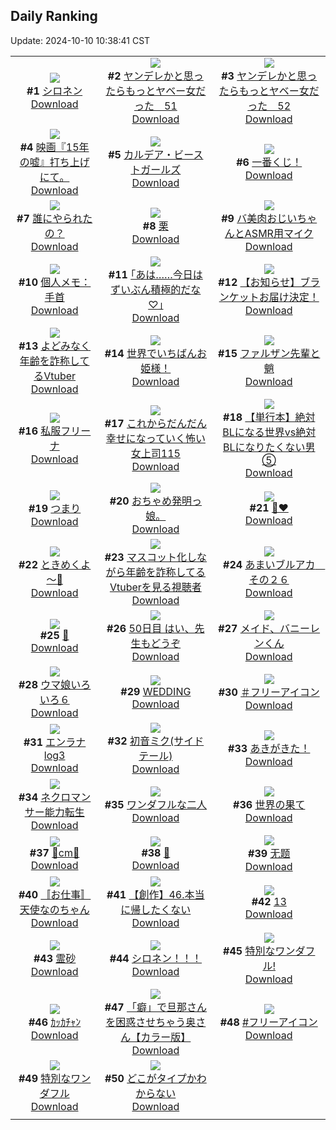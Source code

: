 ## Daily Ranking
Update: 2024-10-10 10:38:41 CST

|      |      |      |
| :----: | :----: | :----: |
| ![](https://i.pixiv.re/c/240x480/img-master/img/2024/10/07/00/00/17/123103412_p0_master1200.jpg)<br>**#1** [シロネン](https://www.pixiv.net/artworks/123103412)<br>[Download](https://i.pixiv.re/img-original/img/2024/10/07/00/00/17/123103412_p0.jpg) | ![](https://i.pixiv.re/c/240x480/img-master/img/2024/10/07/00/00/46/123103550_p0_master1200.jpg)<br>**#2** [ヤンデレかと思ったらもっとヤベー女だった　51](https://www.pixiv.net/artworks/123103550)<br>[Download](https://i.pixiv.re/img-original/img/2024/10/07/00/00/46/123103550_p0.png) | ![](https://i.pixiv.re/c/240x480/img-master/img/2024/10/08/00/01/17/123132477_p0_master1200.jpg)<br>**#3** [ヤンデレかと思ったらもっとヤベー女だった　52](https://www.pixiv.net/artworks/123132477)<br>[Download](https://i.pixiv.re/img-original/img/2024/10/08/00/01/17/123132477_p0.png) |
| ![](https://i.pixiv.re/c/240x480/img-master/img/2024/10/08/19/14/36/123150653_p0_master1200.jpg)<br>**#4** [映画『15年の嘘』打ち上げにて。](https://www.pixiv.net/artworks/123150653)<br>[Download](https://i.pixiv.re/img-original/img/2024/10/08/19/14/36/123150653_p0.jpg) | ![](https://i.pixiv.re/c/240x480/img-master/img/2024/10/07/22/24/16/123128905_p0_master1200.jpg)<br>**#5** [カルデア・ビーストガールズ](https://www.pixiv.net/artworks/123128905)<br>[Download](https://i.pixiv.re/img-original/img/2024/10/07/22/24/16/123128905_p0.png) | ![](https://i.pixiv.re/c/240x480/img-master/img/2024/10/07/00/03/35/123103816_p0_master1200.jpg)<br>**#6** [一番くじ！](https://www.pixiv.net/artworks/123103816)<br>[Download](https://i.pixiv.re/img-original/img/2024/10/07/00/03/35/123103816_p0.png) |
| ![](https://i.pixiv.re/c/240x480/img-master/img/2024/10/07/00/11/16/123104182_p0_master1200.jpg)<br>**#7** [誰にやられたの？](https://www.pixiv.net/artworks/123104182)<br>[Download](https://i.pixiv.re/img-original/img/2024/10/07/00/11/16/123104182_p0.png) | ![](https://i.pixiv.re/c/240x480/img-master/img/2024/10/07/20/30/02/123125069_p0_master1200.jpg)<br>**#8** [栗](https://www.pixiv.net/artworks/123125069)<br>[Download](https://i.pixiv.re/img-original/img/2024/10/07/20/30/02/123125069_p0.png) | ![](https://i.pixiv.re/c/240x480/img-master/img/2024/10/07/00/02/18/123103705_p0_master1200.jpg)<br>**#9** [バ美肉おじいちゃんとASMR用マイク](https://www.pixiv.net/artworks/123103705)<br>[Download](https://i.pixiv.re/img-original/img/2024/10/07/00/02/18/123103705_p0.jpg) |
| ![](https://i.pixiv.re/c/240x480/img-master/img/2024/10/08/06/00/07/123138531_p0_master1200.jpg)<br>**#10** [個人メモ：手首](https://www.pixiv.net/artworks/123138531)<br>[Download](https://i.pixiv.re/img-original/img/2024/10/08/06/00/07/123138531_p0.jpg) | ![](https://i.pixiv.re/c/240x480/img-master/img/2024/10/07/17/10/21/123119872_p0_master1200.jpg)<br>**#11** [｢あは……今日はずいぶん積極的だな♡｣](https://www.pixiv.net/artworks/123119872)<br>[Download](https://i.pixiv.re/img-original/img/2024/10/07/17/10/21/123119872_p0.jpg) | ![](https://i.pixiv.re/c/240x480/img-master/img/2024/10/08/14/08/11/123145092_p0_master1200.jpg)<br>**#12** [【お知らせ】ブランケットお届け決定！](https://www.pixiv.net/artworks/123145092)<br>[Download](https://i.pixiv.re/img-original/img/2024/10/08/14/08/11/123145092_p0.png) |
| ![](https://i.pixiv.re/c/240x480/img-master/img/2024/10/07/21/06/32/123126248_p0_master1200.jpg)<br>**#13** [よどみなく年齢を詐称してるVtuber](https://www.pixiv.net/artworks/123126248)<br>[Download](https://i.pixiv.re/img-original/img/2024/10/07/21/06/32/123126248_p0.png) | ![](https://i.pixiv.re/c/240x480/img-master/img/2024/10/07/00/08/49/123104104_p0_master1200.jpg)<br>**#14** [世界でいちばんお姫様！](https://www.pixiv.net/artworks/123104104)<br>[Download](https://i.pixiv.re/img-original/img/2024/10/07/00/08/49/123104104_p0.png) | ![](https://i.pixiv.re/c/240x480/img-master/img/2024/10/08/13/39/04/123144678_p0_master1200.jpg)<br>**#15** [ファルザン先輩と魈](https://www.pixiv.net/artworks/123144678)<br>[Download](https://i.pixiv.re/img-original/img/2024/10/08/13/39/04/123144678_p0.jpg) |
| ![](https://i.pixiv.re/c/240x480/img-master/img/2024/10/07/18/45/22/123122068_p0_master1200.jpg)<br>**#16** [私服フリーナ](https://www.pixiv.net/artworks/123122068)<br>[Download](https://i.pixiv.re/img-original/img/2024/10/07/18/45/22/123122068_p0.jpg) | ![](https://i.pixiv.re/c/240x480/img-master/img/2024/10/07/17/00/21/123119680_p0_master1200.jpg)<br>**#17** [これからだんだん幸せになっていく怖い女上司115](https://www.pixiv.net/artworks/123119680)<br>[Download](https://i.pixiv.re/img-original/img/2024/10/07/17/00/21/123119680_p0.jpg) | ![](https://i.pixiv.re/c/240x480/img-master/img/2024/10/08/21/21/06/123154143_p0_master1200.jpg)<br>**#18** [【単行本】絶対BLになる世界vs絶対BLになりたくない男⑤](https://www.pixiv.net/artworks/123154143)<br>[Download](https://i.pixiv.re/img-original/img/2024/10/08/21/21/06/123154143_p0.jpg) |
| ![](https://i.pixiv.re/c/240x480/img-master/img/2024/10/07/00/16/14/123104370_p0_master1200.jpg)<br>**#19** [つまり](https://www.pixiv.net/artworks/123104370)<br>[Download](https://i.pixiv.re/img-original/img/2024/10/07/00/16/14/123104370_p0.jpg) | ![](https://i.pixiv.re/c/240x480/img-master/img/2024/10/07/12/02/55/123114972_p0_master1200.jpg)<br>**#20** [おちゃめ発明っ娘。](https://www.pixiv.net/artworks/123114972)<br>[Download](https://i.pixiv.re/img-original/img/2024/10/07/12/02/55/123114972_p0.jpg) | ![](https://i.pixiv.re/c/240x480/img-master/img/2024/10/07/00/00/22/123103438_p0_master1200.jpg)<br>**#21** [💉❤](https://www.pixiv.net/artworks/123103438)<br>[Download](https://i.pixiv.re/img-original/img/2024/10/07/00/00/22/123103438_p0.jpg) |
| ![](https://i.pixiv.re/c/240x480/img-master/img/2024/10/07/19/49/39/123123795_p0_master1200.jpg)<br>**#22** [ときめくよ～💖](https://www.pixiv.net/artworks/123123795)<br>[Download](https://i.pixiv.re/img-original/img/2024/10/07/19/49/39/123123795_p0.jpg) | ![](https://i.pixiv.re/c/240x480/img-master/img/2024/10/08/20/17/14/123152353_p0_master1200.jpg)<br>**#23** [マスコット化しながら年齢を詐称してるVtuberを見る視聴者](https://www.pixiv.net/artworks/123152353)<br>[Download](https://i.pixiv.re/img-original/img/2024/10/08/20/17/14/123152353_p0.png) | ![](https://i.pixiv.re/c/240x480/img-master/img/2024/10/07/00/00/13/123103390_p0_master1200.jpg)<br>**#24** [あまいブルアカ　その２６](https://www.pixiv.net/artworks/123103390)<br>[Download](https://i.pixiv.re/img-original/img/2024/10/07/00/00/13/123103390_p0.png) |
| ![](https://i.pixiv.re/c/240x480/img-master/img/2024/10/07/00/02/58/123103767_p0_master1200.jpg)<br>**#25** [💐](https://www.pixiv.net/artworks/123103767)<br>[Download](https://i.pixiv.re/img-original/img/2024/10/07/00/02/58/123103767_p0.jpg) | ![](https://i.pixiv.re/c/240x480/img-master/img/2024/10/07/15/05/26/123117815_p0_master1200.jpg)<br>**#26** [50日目 はい、先生もどうぞ](https://www.pixiv.net/artworks/123117815)<br>[Download](https://i.pixiv.re/img-original/img/2024/10/07/15/05/26/123117815_p0.png) | ![](https://i.pixiv.re/c/240x480/img-master/img/2024/10/07/01/06/03/123105931_p0_master1200.jpg)<br>**#27** [メイド、バニーレンくん](https://www.pixiv.net/artworks/123105931)<br>[Download](https://i.pixiv.re/img-original/img/2024/10/07/01/06/03/123105931_p0.jpg) |
| ![](https://i.pixiv.re/c/240x480/img-master/img/2024/10/07/07/50/23/123111455_p0_master1200.jpg)<br>**#28** [ウマ娘いろいろ６](https://www.pixiv.net/artworks/123111455)<br>[Download](https://i.pixiv.re/img-original/img/2024/10/07/07/50/23/123111455_p0.jpg) | ![](https://i.pixiv.re/c/240x480/img-master/img/2024/10/07/00/00/44/123103542_p0_master1200.jpg)<br>**#29** [WEDDING](https://www.pixiv.net/artworks/123103542)<br>[Download](https://i.pixiv.re/img-original/img/2024/10/07/00/00/44/123103542_p0.jpg) | ![](https://i.pixiv.re/c/240x480/img-master/img/2024/10/07/17/11/40/123119901_p0_master1200.jpg)<br>**#30** [＃フリーアイコン](https://www.pixiv.net/artworks/123119901)<br>[Download](https://i.pixiv.re/img-original/img/2024/10/07/17/11/40/123119901_p0.jpg) |
| ![](https://i.pixiv.re/c/240x480/img-master/img/2024/10/07/22/41/54/123129260_p0_master1200.jpg)<br>**#31** [エンラナlog3](https://www.pixiv.net/artworks/123129260)<br>[Download](https://i.pixiv.re/img-original/img/2024/10/07/22/41/54/123129260_p0.jpg) | ![](https://i.pixiv.re/c/240x480/img-master/img/2024/10/07/23/36/18/123131452_p0_master1200.jpg)<br>**#32** [初音ミク(サイドテール)](https://www.pixiv.net/artworks/123131452)<br>[Download](https://i.pixiv.re/img-original/img/2024/10/07/23/36/18/123131452_p0.png) | ![](https://i.pixiv.re/c/240x480/img-master/img/2024/10/08/12/07/29/123143362_p0_master1200.jpg)<br>**#33** [あきがきた！](https://www.pixiv.net/artworks/123143362)<br>[Download](https://i.pixiv.re/img-original/img/2024/10/08/12/07/29/123143362_p0.png) |
| ![](https://i.pixiv.re/c/240x480/img-master/img/2024/10/08/16/20/43/123147022_p0_master1200.jpg)<br>**#34** [ネクロマンサー能力転生](https://www.pixiv.net/artworks/123147022)<br>[Download](https://i.pixiv.re/img-original/img/2024/10/08/16/20/43/123147022_p0.jpg) | ![](https://i.pixiv.re/c/240x480/img-master/img/2024/10/07/18/29/02/123121684_p0_master1200.jpg)<br>**#35** [ワンダフルな二人](https://www.pixiv.net/artworks/123121684)<br>[Download](https://i.pixiv.re/img-original/img/2024/10/07/18/29/02/123121684_p0.jpg) | ![](https://i.pixiv.re/c/240x480/img-master/img/2024/10/07/09/57/28/123113152_p0_master1200.jpg)<br>**#36** [世界の果て](https://www.pixiv.net/artworks/123113152)<br>[Download](https://i.pixiv.re/img-original/img/2024/10/07/09/57/28/123113152_p0.jpg) |
| ![](https://i.pixiv.re/c/240x480/img-master/img/2024/10/07/20/33/29/123125179_p0_master1200.jpg)<br>**#37** [🍎cm🍏](https://www.pixiv.net/artworks/123125179)<br>[Download](https://i.pixiv.re/img-original/img/2024/10/07/20/33/29/123125179_p0.png) | ![](https://i.pixiv.re/c/240x480/img-master/img/2024/10/07/22/17/48/123128676_p0_master1200.jpg)<br>**#38** [🦇](https://www.pixiv.net/artworks/123128676)<br>[Download](https://i.pixiv.re/img-original/img/2024/10/07/22/17/48/123128676_p0.jpg) | ![](https://i.pixiv.re/c/240x480/img-master/img/2024/10/08/00/27/33/123133537_p0_master1200.jpg)<br>**#39** [无题](https://www.pixiv.net/artworks/123133537)<br>[Download](https://i.pixiv.re/img-original/img/2024/10/08/00/27/33/123133537_p0.png) |
| ![](https://i.pixiv.re/c/240x480/img-master/img/2024/10/08/01/39/00/123135370_p0_master1200.jpg)<br>**#40** [〚お仕事〛天使なのちゃん](https://www.pixiv.net/artworks/123135370)<br>[Download](https://i.pixiv.re/img-original/img/2024/10/08/01/39/00/123135370_p0.jpg) | ![](https://i.pixiv.re/c/240x480/img-master/img/2024/10/08/20/01/08/123151906_p0_master1200.jpg)<br>**#41** [【創作】46.本当に帰したくない](https://www.pixiv.net/artworks/123151906)<br>[Download](https://i.pixiv.re/img-original/img/2024/10/08/20/01/08/123151906_p0.png) | ![](https://i.pixiv.re/c/240x480/img-master/img/2024/10/07/20/27/17/123124996_p0_master1200.jpg)<br>**#42** [13](https://www.pixiv.net/artworks/123124996)<br>[Download](https://i.pixiv.re/img-original/img/2024/10/07/20/27/17/123124996_p0.jpg) |
| ![](https://i.pixiv.re/c/240x480/img-master/img/2024/10/07/00/00/33/123103488_p0_master1200.jpg)<br>**#43** [霊砂](https://www.pixiv.net/artworks/123103488)<br>[Download](https://i.pixiv.re/img-original/img/2024/10/07/00/00/33/123103488_p0.jpg) | ![](https://i.pixiv.re/c/240x480/img-master/img/2024/10/07/09/55/21/123113118_p0_master1200.jpg)<br>**#44** [シロネン！！！](https://www.pixiv.net/artworks/123113118)<br>[Download](https://i.pixiv.re/img-original/img/2024/10/07/09/55/21/123113118_p0.jpg) | ![](https://i.pixiv.re/c/240x480/img-master/img/2024/10/07/02/27/45/123107708_p0_master1200.jpg)<br>**#45** [特別なワンダフル!](https://www.pixiv.net/artworks/123107708)<br>[Download](https://i.pixiv.re/img-original/img/2024/10/07/02/27/45/123107708_p0.jpg) |
| ![](https://i.pixiv.re/c/240x480/img-master/img/2024/10/09/03/03/38/123151484_p0_master1200.jpg)<br>**#46** [ｶｯｶﾁｬﾝ](https://www.pixiv.net/artworks/123151484)<br>[Download](https://i.pixiv.re/img-original/img/2024/10/09/03/03/38/123151484_p0.jpg) | ![](https://i.pixiv.re/c/240x480/img-master/img/2024/10/07/00/00/41/123103522_p0_master1200.jpg)<br>**#47** [「癖」で旦那さんを困惑させちゃう奥さん【カラー版】](https://www.pixiv.net/artworks/123103522)<br>[Download](https://i.pixiv.re/img-original/img/2024/10/07/00/00/41/123103522_p0.jpg) | ![](https://i.pixiv.re/c/240x480/img-master/img/2024/10/08/17/58/37/123148778_p0_master1200.jpg)<br>**#48** [#フリーアイコン](https://www.pixiv.net/artworks/123148778)<br>[Download](https://i.pixiv.re/img-original/img/2024/10/08/17/58/37/123148778_p0.jpg) |
| ![](https://i.pixiv.re/c/240x480/img-master/img/2024/10/07/13/26/38/123116402_p0_master1200.jpg)<br>**#49** [特別なワンダフル](https://www.pixiv.net/artworks/123116402)<br>[Download](https://i.pixiv.re/img-original/img/2024/10/07/13/26/38/123116402_p0.png) | ![](https://i.pixiv.re/c/240x480/img-master/img/2024/10/07/18/19/21/123121458_p0_master1200.jpg)<br>**#50** [どこがタイプかわからない](https://www.pixiv.net/artworks/123121458)<br>[Download](https://i.pixiv.re/img-original/img/2024/10/07/18/19/21/123121458_p0.jpg) |
|      |
